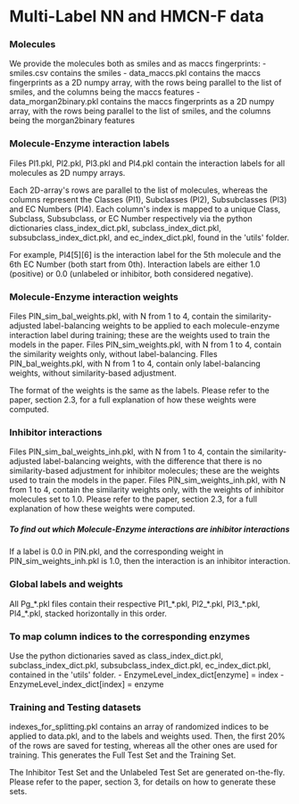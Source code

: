 # Multi-Label NN and HMCN-F data

### Molecules

We provide the molecules both as smiles and as maccs fingerprints:
    - smiles.csv contains the smiles
    - data_maccs.pkl contains the maccs fingerprints as a 2D numpy array, with the rows being parallel to the list of smiles,
      and the columns being the maccs features
    - data_morgan2binary.pkl contains the maccs fingerprints as a 2D numpy array, with the rows being parallel to the list of smiles,
      and the columns being the morgan2binary features


### Molecule-Enzyme interaction labels

Files Pl1.pkl, Pl2.pkl, Pl3.pkl and Pl4.pkl contain the interaction labels for all molecules as 2D numpy arrays.

Each 2D-array's rows are parallel to the list of molecules, whereas the columns represent the Classes (Pl1), Subclasses (Pl2), Subsubclasses (Pl3) and EC Numbers (Pl4). Each column's index is mapped to a unique Class, Subclass, Subsubclass, or EC Number respectively via the python dictionaries class_index_dict.pkl, subclass_index_dict.pkl, subsubclass_index_dict.pkl, and ec_index_dict.pkl, found in the 'utils' folder.

For example, Pl4[5][6] is the interaction label for the 5th molecule and the 6th EC Number (both start from 0th).
Interaction labels are either 1.0 (positive) or 0.0 (unlabeled or inhibitor, both considered negative).


### Molecule-Enzyme interaction weights

Files PlN_sim_bal_weights.pkl, with N from 1 to 4, contain the similarity-adjusted label-balancing weights to be applied to each molecule-enzyme interaction label during training; these are the weights used to train the models in the paper.
Files PlN_sim_weights.pkl, with N from 1 to 4, contain the similarity weights only, without label-balancing.
FIles PlN_bal_weights.pkl, with N from 1 to 4, contain only label-balancing weights, without similarity-based adjustment.

The format of the weights is the same as the labels. Please refer to the paper, section 2.3, for a full explanation of how these weights were computed.

### Inhibitor interactions
Files PlN_sim_bal_weights_inh.pkl, with N from 1 to 4, contain the similarity-adjusted label-balancing weights, with the difference that there is no similarity-based adjustment for inhibitor molecules; these are the weights used to train the models in the paper.
Files PlN_sim_weights_inh.pkl, with N from 1 to 4, contain the similarity weights only, with the weights of inhibitor molecules set to 1.0.
Please refer to the paper, section 2.3, for a full explanation of how these weights were computed.

##### To find out which Molecule-Enzyme interactions are inhibitor interactions

If a label is 0.0 in PlN.pkl, and the corresponding weight in PlN_sim_weights_inh.pkl is 1.0, then the interaction is an inhibitor interaction.

### Global labels and weights

All Pg_\*.pkl files contain their respective Pl1_\*.pkl, Pl2_\*.pkl, Pl3_\*.pkl, Pl4_\*.pkl, stacked horizontally in this order.

### To map column indices to the corresponding enzymes

Use the python dictionaries saved as class_index_dict.pkl, subclass_index_dict.pkl, subsubclass_index_dict.pkl, ec_index_dict.pkl, contained in the 'utils' folder.
    - EnzymeLevel_index_dict[enzyme] = index
    - EnzymeLevel_index_dict[index] = enzyme


### Training and Testing datasets

indexes_for_splitting.pkl contains an array of randomized indices to be applied to data.pkl, and to the labels and weights used. Then, the first 20% of the rows are saved for testing, whereas all the other ones are used for training. This generates the Full Test Set and the Training Set.

The Inhibitor Test Set and the Unlabeled Test Set are generated on-the-fly. Please refer to the paper, section 3, for details on how to generate these sets.
